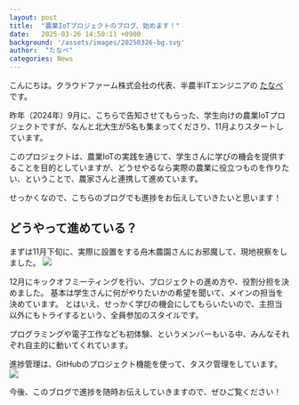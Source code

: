 ```yaml
---
layout: post
title:  "農業IoTプロジェクトのブログ、始めます！"
date:   2025-03-26 14:50:11 +0900
background: '/assets/images/20250326-bg.svg'
author:  "たなべ"
categories: News
---
```



こんにちは。クラウドファーム株式会社の代表、半農半ITエンジニアの
<a href="https://tcloud.farm/about/">たなべ
</a>です。


昨年（2024年）9月に、こちらで告知させてもらった、学生向けの農業IoTプロジェクトですが、なんと北大生が5名も集まってくださり、11月よりスタートしています。

このプロジェクトは、農業IoTの実践を通じて、学生さんに学びの機会を提供することを目的としていますが、どうせやるなら実際の農業に役立つものを作りたい、ということで、農家さんと連携して進めています。

せっかくなので、こちらのブログでも進捗をお伝えしていきたいと思います！



<h2 class="section-heading">どうやって進めている？</h2>

まずは11月下旬に、実際に設置をする舟木農園さんにお邪魔して、現地視察をしました。
<img class="img-fluid" src="/agri-iot-blog/assets/images/20250326-03.jpg"/>


12月にキックオフミーティングを行い、プロジェクトの進め方や、役割分担を決めました。
基本は学生さんに何がやりたいかの希望を聞いて、メインの担当を決めています。
とはいえ、せっかく学びの機会にしてもらいたいので、主担当以外にもトライするという、全員参加のスタイルです。

プログラミングや電子工作なども初体験、というメンバーもいる中、みんなそれぞれ自主的に動いてくれています。

進捗管理は、GitHubのプロジェクト機能を使って、タスク管理をしています。
<img class="img-fluid" src="/agri-iot-blog/assets/images/20250326-01.png"/>



今後、このブログで進捗を随時お伝えしていきますので、ぜひご覧ください！
